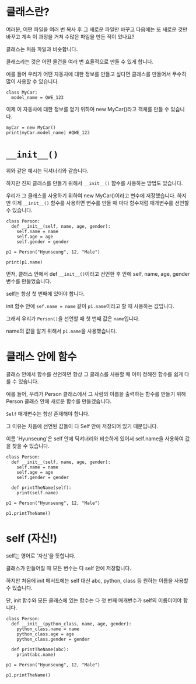 # 클래스란?

여러분, 어떤 파일을 여러 번 복사 후 그 새로운 파일만 바꾸고 다음에는 또 새로운 것만 바꾸고 계속 이 과정을 거쳐 수많은 파일을 만든 적이 있나요?

클래스는 처음 파일과 비슷합니다.

클래스라는 것은 어떤 물건을 여러 번 효율적으로 만들 수 있게 합니다.

예를 들어 우리가 어떤 자동차에 대한 정보를 만들고 싶다면 클래스를 만들어서 무수히 많이 사용할 수 있습니다.

```
class MyCar:
  model_name = QWE_123
```

이제 이 자동차에 대한 정보를 얻기 위하여 new MyCar()라고 객체를 만들 수 있습니다.

```
myCar = new MyCar()
print(myCar.model_name) #QWE_123
```

# `__init__()`

위와 같은 예시는 딕셔너리와 같습니다.

하지만 진짜 클래스를 만들기 위해서 `__init__()` 함수를 사용하는 방법도 있습니다.

우리가 그 클래스를 사용하기 위하여 new MyCar()이라고 변수에 저장했습니다. 하지만 이제 `__init__()` 함수를 사용하면 변수를 만들 때 마다 함수처럼 매개변수를 선언할 수 있습니다.

```
class Person:
  def __init__(self, name, age, gender):
    self.name = name
    self.age = age
    self.gender = gender

p1 = Person("Hyunseung", 12, "Male")

print(p1.name)
```

먼저, 클래스 안에서 def `__init__()`이라고 선언한 후 안에 self, name, age, gender 변수를 만들었습니다.

self는 항상 첫 번째에 있어야 합니다.

init 함수 안에 `sef.name = name` 같이 `p1.name`이라고 할 때 사용하는 값입니다.

그래서 우리가 `Person()`을 선언할 때 첫 번째 값은 `name`입니다.

name의 값을 알기 위해서 `p1.name`을 사용했습니다.

# 클래스 안에 함수

클래스 안에서 함수를 선언하면 항상 그 클래스를 사용할 때 이미 정해진 함수를 쉽게 다룰 수 있습니다.

예를 들어, 우리가 Person 클래스에서 그 사람의 이름을 출력하는 함수를 만들기 위해 Person 클래스 안에 새로운 함수를 만들겠습니다.

`Self` 매개변수는 항상 존재해야 합니다.

그 이유는 처음에 선언된 값들이 다 Self 안에 저장되어 있기 때문입니다.

이름 'Hyunseung'은 self 안에 딕셔너리와 비슷하게 있어서 self.name을 사용하여 값을 찾을 수 있습니다.

```
class Person:
  def __init__(self, name, age, gender):
    self.name = name
    self.age = age
    self.gender = gender

  def printTheName(self):
    print(self.name)

p1 = Person("Hyunseung", 12, "Male")

p1.printTheName()
```

# self (자신!)

self는 영어로 '자신'을 뜻합니다.

클래스가 만들어질 때 모든 변수는 다 self 안에 저장합니다.

하지만 처음에 init 메서드에는 self 대신 abc, python, class 등 원하는 이름을 사용할 수 있습니다.

단, init 함수와 모든 클래스에 있는 함수는 다 첫 번째 매개변수가 self의 이름이어야 합니다.

```
class Person:
  def __init__(python_class, name, age, gender):
    python_class.name = name
    python_class.age = age
    python_class.gender = gender

  def printTheName(abc):
    print(abc.name)

p1 = Person("Hyunseung", 12, "Male")

p1.printTheName()
```
